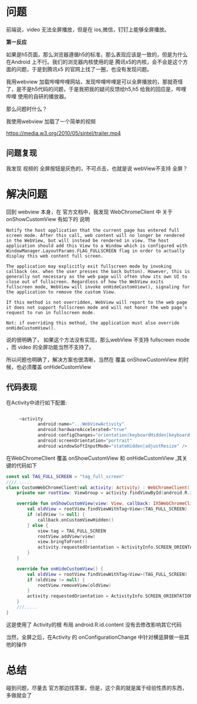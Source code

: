# 问题
 
  前端说，video 无法全屏播放，但是在 ios,微信，钉钉上能够全屏播放。



**第一反应**

如果是h5页面，那么浏览器遵循h5的标准，那么表现应该是一致的，但是为什么在Android 上不行。我们的浏览器内核使用的是 腾讯x5的内核，会不会是这个方面的问题，于是到腾讯x5 的官网上找了一圈，也没有发现问题。


我用webview 加载哔哩哔哩网站，发现哔哩哔哩是可以全屏播放的，那就奇怪了，是不是h5代码的问题，于是我把我的疑问反馈给h5,h5 给我的回应是，哔哩哔哩 使用的自研的播放器。


那么问题时什么？


我使用webview 加载了一个简单的视频

https://media.w3.org/2010/05/sintel/trailer.mp4


## 问题复现

 我发现 视频的 全屏按钮是灰色的，不可点击，也就是说 webView不支持 全屏？


 # 解决问题

 回到 webview 本身，在 官方文档中，我发现 WebChromeClient 中 关于 onShowCustomView 有如下的 说明

 ```
 Notify the host application that the current page has entered full screen mode. After this call, web content will no longer be rendered in the WebView, but will instead be rendered in view. The host application should add this View to a Window which is configured with WindowManager.LayoutParams.FLAG_FULLSCREEN flag in order to actually display this web content full screen.

The application may explicitly exit fullscreen mode by invoking callback (ex. when the user presses the back button). However, this is generally not necessary as the web page will often show its own UI to close out of fullscreen. Regardless of how the WebView exits fullscreen mode, WebView will invoke onHideCustomView(), signaling for the application to remove the custom View.

If this method is not overridden, WebView will report to the web page it does not support fullscreen mode and will not honor the web page's request to run in fullscreen mode.

 Not: if overriding this method, the application must also override onHideCustomView().

 ```

说的很明确了， 如果这个方法没有实现，那么webView  不支持 fullscreen mode ，而 video 的全屏功能当然不支持了。

所以问题也明确了，解决方案也很清晰，当然在 覆盖 onShowCustomView 的时候，也必须覆盖 onHideCustomView

## 代码表现


在Activity中进行如下配置:

```java 

     <activity
            android:name="...WebViewActivity"
            android:hardwareAccelerated="true"
            android:configChanges="orientation|keyboardHidden|keyboard|screenSize|uiMode"
            android:screenOrientation="portrait"
            android:windowSoftInputMode="stateHidden|adjustResize" />
```

在WebChromeClient  覆盖 onShowCustomView 和 onHideCustomView  ,其关键的代码如下


``` kotlin 
const val TAG_FULL_SCREEN = "tag_full_screen"
////.....
class CustomWebChromeClient(val activity: Activity) : WebChromeClient()
    private var rootView: ViewGroup = activity.findViewById(android.R.id.content)

    override fun onShowCustomView(view: View, callback: IX5WebChromeClient.CustomViewCallback) {
        val oldView = rootView.findViewWithTag<View>(TAG_FULL_SCREEN)
        if (oldView != null) {
            callback.onCustomViewHidden()
        } else {
            view.tag = TAG_FULL_SCREEN
            rootView.addView(view)
            view.bringToFront()
            activity.requestedOrientation = ActivityInfo.SCREEN_ORIENTATION_SENSOR_LANDSCAPE
        }
    }

    override fun onHideCustomView() {
        val oldView = rootView.findViewWithTag<View>(TAG_FULL_SCREEN)
        if (oldView != null) {
            rootView.removeView(oldView)
        }
        activity.requestedOrientation = ActivityInfo.SCREEN_ORIENTATION_SENSOR_PORTRAIT
    }
    ///.....
}
```

这是使用了 Activity的根 布局  android.R.id.content 没有去修改影响其它代码


当然，全屏之后，在Activity 的 onConfigurationChange 中针对横竖屏做一些其他的操作

# 总结

 碰到问题，尽量去 官方那边找答案，但是，这个真的就是属于经验性质的东西，多做就会了


